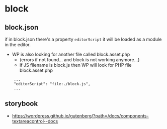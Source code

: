 # block 


## block.json

if in block.json there's a property `editorScript` it will be loaded as a module in the editor.
* WP is also looking for another file called block.asset.php
  * (errors if not found... and block is not working anymore...)
  * if JS filename is block.js then WP will look for PHP file block.asset.php
```
    ...
    "editorScript": "file:./block.js",
    ...
```

## storybook

* https://wordpress.github.io/gutenberg/?path=/docs/components-textareacontrol--docs



